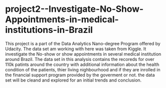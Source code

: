 # project2--Investigate-No-Show-Appointments-in-medical-institutions-in-Brazil

This project is a part of the Data Analytics Nano-degree Program offered by Udacity. The data set am working with here was taken from Kiggle. It investigate the No-show or show appointments in several medical institution around Brazil. The data set in this analysis contains the recoreds for over 110k patints around the country with additional information about the health condition of the patients, thier living nighbourhood and if they are inrolled in the financial support program provided by the goverment or not. the data set will be cleand and explored for an initial trends and conclusion.
